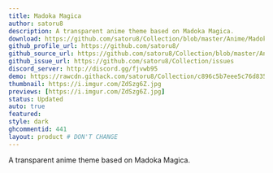 ```yaml
---
title: Madoka Magica
author: satoru8
description: A transparent anime theme based on Madoka Magica.
download: https://github.com/satoru8/Collection/blob/master/Anime/Madoka.theme.css
github_profile_url: https://github.com/satoru8/
github_source_url: https://github.com/satoru8/Collection/blob/master/Anime/Madoka.theme.css
github_issue_url: https://github.com/satoru8/Collection/issues
discord_server: http://discord.gg/fjvwb95
demo: https://rawcdn.githack.com/satoru8/Collection/c896c5b7eee5c76d835310ac748f2deb751e52af/Anime/Madoka.theme.css
thumbnail: https://i.imgur.com/ZdSzg6Z.jpg
previews: [https://i.imgur.com/ZdSzg6Z.jpg]
status: Updated
auto: true
featured: 
style: dark
ghcommentid: 441
layout: product # DON'T CHANGE
---
```

A transparent anime theme based on Madoka Magica.